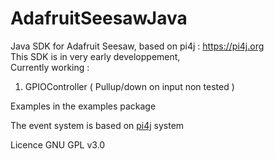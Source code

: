 # AdafruitSeesawJava
Java SDK for Adafruit Seesaw, based on pi4j : https://pi4j.org 
<br>This SDK is in very early developpement,
<br>
Currently working :
<br>
<ol>
<li>GPIOController ( Pullup/down on input non tested )</li>
</ol>
<p>Examples in the examples package</p>
<p>The event system is based on <a href="https://github.com/Pi4J/pi4j">pi4j</a> system</p>
<p>Licence GNU GPL v3.0</p>